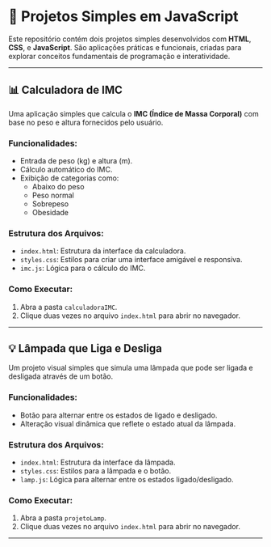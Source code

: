 # 🌟 Projetos Simples em JavaScript

Este repositório contém dois projetos simples desenvolvidos com **HTML**, **CSS**, e **JavaScript**. São aplicações práticas e funcionais, criadas para explorar conceitos fundamentais de programação e interatividade.

---

## 📊 **Calculadora de IMC**
Uma aplicação simples que calcula o **IMC (Índice de Massa Corporal)** com base no peso e altura fornecidos pelo usuário.

### **Funcionalidades:**
- Entrada de peso (kg) e altura (m).
- Cálculo automático do IMC.
- Exibição de categorias como:
  - Abaixo do peso
  - Peso normal
  - Sobrepeso
  - Obesidade

### **Estrutura dos Arquivos:**
- `index.html`: Estrutura da interface da calculadora.
- `styles.css`: Estilos para criar uma interface amigável e responsiva.
- `imc.js`: Lógica para o cálculo do IMC.

### **Como Executar:**
1. Abra a pasta `calculadoraIMC`.
2. Clique duas vezes no arquivo `index.html` para abrir no navegador.

---

## 💡 **Lâmpada que Liga e Desliga**
Um projeto visual simples que simula uma lâmpada que pode ser ligada e desligada através de um botão.

### **Funcionalidades:**
- Botão para alternar entre os estados de ligado e desligado.
- Alteração visual dinâmica que reflete o estado atual da lâmpada.

### **Estrutura dos Arquivos:**
- `index.html`: Estrutura da interface da lâmpada.
- `styles.css`: Estilos para a lâmpada e o botão.
- `lamp.js`: Lógica para alternar entre os estados ligado/desligado.

### **Como Executar:**
1. Abra a pasta `projetoLamp`.
2. Clique duas vezes no arquivo `index.html` para abrir no navegador.

---
